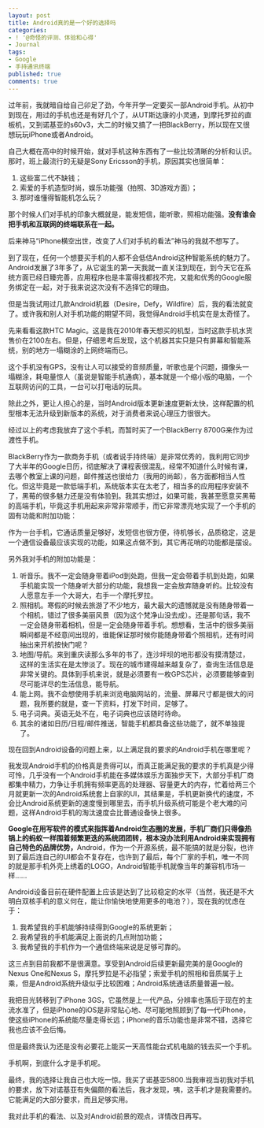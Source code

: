 ```yaml
---
layout: post
title: Android真的是一个好的选择吗
categories:
- ! '@奇怪的评测、体验和心得'
- Journal
tags:
- Google
- 手持通讯终端
published: true
comments: true
---
```

<p>过年前，我就暗自给自己卯足了劲，今年开学一定要买一部Android手机。从初中到现在，用过的手机也还是有好几个了，从UT斯达康的小灵通，到摩托罗拉的直板机，又到诺基亚的s60v3，大二的时候又搞了一把BlackBerry，所以现在又很想玩玩iPhone或者Android。</p>

<p>自己大概在高中的时候开始，就对手机这种东西有了一些比较清晰的分析和认识。那时，班上最流行的无疑是Sony Ericsson的手机，原因其实也很简单：
<ol>
	<li>这些富二代不缺钱；</li>
	<li>索爱的手机造型时尚，娱乐功能强（拍照、3D游戏方面）；</li>
	<li>那时谁懂得智能机怎么玩？</li>
</ol>
那个时候人们对手机的印象大概就是，能发短信，能听歌，照相功能强。<strong>没有谁会把手机和互联网的终端联系在一起。</strong></p>

<p>后来神马“iPhone横空出世，改变了人们对手机的看法”神马的我就不想写了。</p>

<p>到了现在，任何一个想要买手机的人都不会低估Android这种智能系统的魅力了。Android发展了3年多了，从它诞生的第一天我就一直关注到现在，到今天它在系统方面已经日臻完善，应用程序也是丰富得找都找不完，又能和优秀的Google服务绑定在一起，对于我来说这次没有不选择它的理由。</p>

<p>但是当我试用过几款Android机器（Desire，Defy，Wildfire）后，我的看法就变了。或许我和别人对手机功能的期望不同，我觉得Android手机实在是太奇怪了。</p>

先来看看这款HTC Magic。这是我在2010年春天想买的机型，当时这款手机水货售价在2100左右。但是，仔细思考后发现，这个机器其实只是只有屏幕和智能系统，别的地方一塌糊涂的上网终端而已。

这个手机没有GPS，没有让人可以接受的音频质量，听歌也是个问题，摄像头一塌糊涂，耗电量惊人（虽说是智能手机通病），基本就是一个缩小版的电脑，一个互联网访问的工具，一台可以打电话的玩具。

除此之外，更让人担心的是，当时Android版本更新速度更新太快，这样配置的机型根本无法升级到新版本的系统，对于消费者来说心理压力很很大。

经过以上的考虑我放弃了这个手机，而暂时买了一个BlackBerry 8700G来作为过渡性手机。

BlackBerry作为一款商务手机（或者说手持终端）是非常优秀的，我利用它同步了大半年的Google日历，彻底解决了课程表很混乱，经常不知道什么时候有课，去哪个教室上课的问题，邮件推送也很给力（我用的尚邮），各方面都相当人性化。但这毕竟是一款低端手机，系统版本实在太老了，相当多的应用程序安装不了，黑莓的很多魅力还是没有体验到。我其实想过，如果可能，我甚至愿意买黑莓的高端手机，毕竟这手机用起来非常非常顺手，而它非常漂亮地实现了一个手机的固有功能和附加功能：

作为一台手机，它通话质量足够好，发短信也很方便，待机够长，品质稳定，这是一个通信设备最应该实现的功能，如果这点做不到，其它再花哨的功能都是摆设。

<p>另外我对手机的附加功能是：
<ol>
	<li>听音乐。我不一定会随身带着iPod到处跑，但我一定会带着手机到处跑，如果手机能实现一个随身听大部分的功能，我想我一定会放弃随身听的。比较没有人愿意左手一个大哥大，右手一个摩托罗拉。</li>
	<li>照相机。寒假的时候去旅游了不少地方，最大最大的遗憾就是没有随身带着一个相机，错过了很多美丽风景（因为这个梵净山没去成）。还是那句话，我不一定会随身带着相机，但是一定会随身带着手机。想想看，生活中的很多美丽瞬间都是不经意间出现的，谁能保证那时候你能随身带着个照相机，还有时间抽出来开机按快门呢？</li>
	<li>地图/导航。来到重庆读那么多年的书了，连沙坪坝的地形都没有摸清楚过，这样的生活实在是太惨淡了。现在的城市建得越来越复杂了，查询生活信息是非常关键的。具体到手机来说，就是必须要有一枚GPS芯片，必须要能够查到尽可能详尽的生活信息，能导航。</li>
	<li>能上网。我不会想使用手机来浏览电脑网站的，流量、屏幕尺寸都是很大的问题，我所要的就是，查一下资料，打发下时间，足够了。</li>
	<li>电子词典。英语无处不在，电子词典也应该随时待命。</li>
	<li>其余的诸如日历/日程/邮件推送，智能手机都具备这些功能了，就不单独提了。</li>
</ol>
<span style="line-height: 19px;">现在回到Android设备的问题上来，以上满足我的要求的Android手机在哪里呢？</span></p>

<p><span style="line-height: 19px;">我发现Android手机的价格真是贵得可以，而真正能满足我的要求的手机真是少得可怜，几乎没有一个Android手机能在多媒体娱乐方面独步天下，大部分手机厂商都集中精力，力争让手机拥有频率更高的处理器、容量更大的内存，忙着给两三个月就更新一次的Android系统套上自家的UI，其结果是，手机更新换代的速度，不会比Android系统更新的速度慢到哪里去，而手机升级系统可能是个老大难的问题，这样Android手机的淘汰速度会比普通设备快上很多。</span></p>

<p><span style="line-height: 19px;"><strong>Google在用写软件的模式来指挥着Android生态圈的发展，手机厂商们只得像热锅上的蚂蚁一样围着频繁更迭的系统团团转，根本没办法利用Android来实现拥有自己特色的品牌优势，</strong>Android，作为一个开源系统，最不能搞的就是分裂，也许到了最后连自己的UI都会不复存在，也许到了最后，每个厂家的手机，唯一不同的就是那手机外壳上绣着的LOGO，Android智能手机就像当年的兼容机市场一样……</span></p>

<p><span style="line-height: 19px;">Android设备目前在硬件配置上应该是达到了比较稳定的水平（当然，我还是不大明白双核手机的意义何在，能让你愉快地使用更多的电池？），现在我的忧虑在于：</span>
<ol>
	<li>我希望我的手机能够持续得到Google的系统更新；</li>
	<li>我希望我的手机能满足上面说的几点附加功能；</li>
	<li>我希望我的手机作为一个通信终端来说是足够可靠的。</li>
</ol>
这三点到目前我都不是很满意。享受到Android后续更新最完美的是Google的Nexus One和Nexus S，摩托罗拉是不必指望；索爱手机的照相和音质属于上乘，但是Android系统升级似乎比较困难；Android系统通话质量普遍一般。</p>

我把目光转移到了iPhone 3GS，它虽然是上一代产品，分辨率也落后于现在的主流水准了，但是iPhone的iOS是非常贴心地、尽可能地照顾到了每一代iPhone，使这些iPhone的系统能尽量走得长远；iPhone的音乐功能也是非常不错，选择它我也应该不会后悔。</p>

<p>但是最终我认为还是没有必要花上能买一天高性能台式机电脑的钱去买一个手机。</p>

<p>手机啊，到底什么才是手机呢。</p>

最终，我的选择让我自己也大吃一惊。我买了诺基亚5800.当我审视当初我对手机的要求，放下对诺基亚有失偏颇的看法后，我才发现，咦，这手机才是我需要的。它能满足的大部分要求，而且足够实用。</p>

<p>我对此手机的看法、以及对Android前景的观点，详情改日再写。</p>

